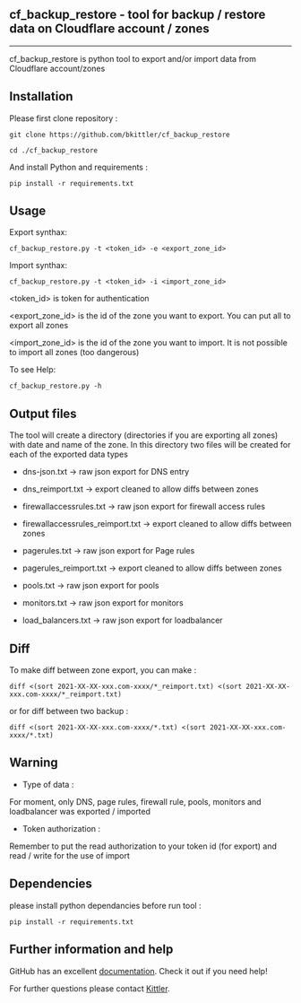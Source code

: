 ## cf_backup_restore - tool for backup / restore data on Cloudflare account / zones
***

cf_backup_restore is python tool to export and/or import data from Cloudflare account/zones 


## Installation

Please first clone repository :

    git clone https://github.com/bkittler/cf_backup_restore

    cd ./cf_backup_restore

And install Python and requirements :

    pip install -r requirements.txt


## Usage

Export synthax: 

    cf_backup_restore.py -t <token_id> -e <export_zone_id>

Import synthax: 

    cf_backup_restore.py -t <token_id> -i <import_zone_id>

<token_id> is token for authentication

<export_zone_id> is the id of the zone you want to export. You can put all to export all zones

<import_zone_id> is the id of the zone you want to import. It is not possible to import all zones (too dangerous)


To see Help: 

    cf_backup_restore.py -h


## Output files

The tool will create a directory (directories if you are exporting all zones) with date and name of the zone. 
In this directory two files will be created for each of the exported data types


* dns-json.txt   -> raw json export for DNS entry

* dns_reimport.txt   -> export cleaned to allow diffs between zones

* firewallaccessrules.txt   -> raw json export for firewall access rules

* firewallaccessrules_reimport.txt   -> export cleaned to allow diffs between zones

* pagerules.txt   -> raw json export for Page rules

* pagerules_reimport.txt   -> export cleaned to allow diffs between zones

* pools.txt   -> raw json export for pools

* monitors.txt   -> raw json export for monitors

* load_balancers.txt   -> raw json export for loadbalancer


## Diff

To make diff between zone export, you can make :

    diff <(sort 2021-XX-XX-xxx.com-xxxx/*_reimport.txt) <(sort 2021-XX-XX-xxx.com-xxxx/*_reimport.txt)

or for diff between two backup :

    diff <(sort 2021-XX-XX-xxx.com-xxxx/*.txt) <(sort 2021-XX-XX-xxx.com-xxxx/*.txt)


## Warning

- Type of data : 

For moment, only DNS, page rules, firewall rule, pools, monitors and loadbalancer was exported / imported

- Token authorization : 

Remember to put the read authorization to your token id (for export) and read / write for the use of import


## Dependencies

please install python dependancies before run tool :

    pip install -r requirements.txt 

## Further information and help

GitHub has an excellent [documentation](https://help.github.com/). Check it out if you need help!

For further questions please contact [Kittler](https://www.kittler.fr/).
 
